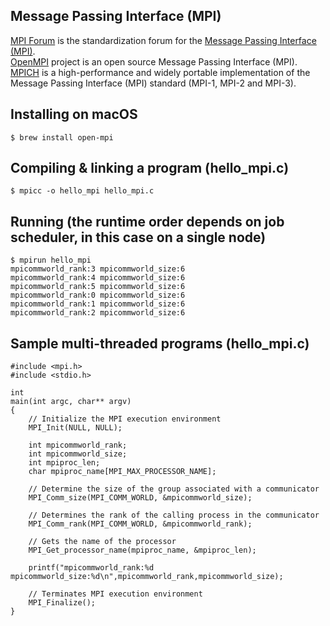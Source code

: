 ## Message Passing Interface (MPI)
[MPI Forum](https://www.mpi-forum.org/) is the standardization forum for the [Message Passing Interface (MPI)](https://www.mpi-forum.org/docs/mpi-4.0/mpi40-report.pdf).<br>
[OpenMPI](https://www.open-mpi.org/) project is an open source Message Passing Interface (MPI).<br>
[MPICH](https://www.mpich.org/) is a high-performance and widely portable implementation of the Message Passing Interface (MPI) standard (MPI-1, MPI-2 and MPI-3).<br>

## Installing on macOS
```
$ brew install open-mpi
```
## Compiling & linking a program (hello_mpi.c)
```
$ mpicc -o hello_mpi hello_mpi.c
```
## Running (the runtime order depends on job scheduler, in this case on a single node)
```
$ mpirun hello_mpi              
mpicommworld_rank:3 mpicommworld_size:6
mpicommworld_rank:4 mpicommworld_size:6
mpicommworld_rank:5 mpicommworld_size:6
mpicommworld_rank:0 mpicommworld_size:6
mpicommworld_rank:1 mpicommworld_size:6
mpicommworld_rank:2 mpicommworld_size:6
```
## Sample multi-threaded programs (hello_mpi.c)
```
#include <mpi.h>
#include <stdio.h>

int
main(int argc, char** argv)
{
    // Initialize the MPI execution environment
    MPI_Init(NULL, NULL);

    int mpicommworld_rank;
    int mpicommworld_size;
    int mpiproc_len;
    char mpiproc_name[MPI_MAX_PROCESSOR_NAME];

    // Determine the size of the group associated with a communicator
    MPI_Comm_size(MPI_COMM_WORLD, &mpicommworld_size);

    // Determines the rank of the calling process in the communicator
    MPI_Comm_rank(MPI_COMM_WORLD, &mpicommworld_rank);

    // Gets the name of the processor
    MPI_Get_processor_name(mpiproc_name, &mpiproc_len);

    printf("mpicommworld_rank:%d mpicommworld_size:%d\n",mpicommworld_rank,mpicommworld_size);

    // Terminates MPI execution environment
    MPI_Finalize();
}
```
